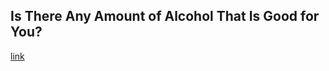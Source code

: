 ## Is There Any Amount of Alcohol That Is Good for You?

[link](https://www.psychologytoday.com/intl/blog/denying-the-grave/202103/is-there-any-amount-alcohol-is-good-you)
